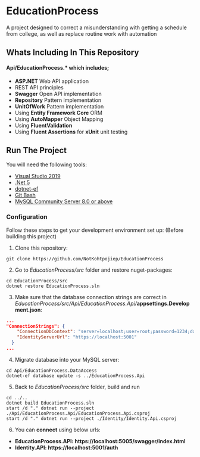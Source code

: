 # EducationProcess
A project designed to correct a misunderstanding with getting a schedule from college, as well as replace routine work with automation

## Whats Including In This Repository

#### Api/EducationProcess.* which includes; 
* **ASP.NET** Web API application
* REST API principles
* **Swagger** Open API implementation	
* **Repository** Pattern implementation
* **UnitOfWork** Pattern implementation
* Using **Entity Framework Core** ORM
* Using **AutoMapper** Object Mapping 
* Using **FluentValidation**
* Using **Fluent Assertions** for **xUnit** unit testing

## Run The Project
You will need the following tools:

* [Visual Studio 2019](https://visualstudio.microsoft.com/downloads/)
* [.Net 5](https://dotnet.microsoft.com/download/dotnet/5.0)
* [dotnet-ef](https://docs.microsoft.com/en-us/ef/core/cli/dotnet)
* [Git Bash](https://git-scm.com/downloads)
* [MySQL Community Server 8.0 or above](https://dev.mysql.com/downloads/mysql/)

### Configuration
Follow these steps to get your development environment set up: (Before building this project)
1. Clone this repository:
```
git clone https://github.com/NotKohtpojiep/EducationProcess
```
2. Go to *EducationProcess/src* folder and restore nuget-packages:
```
cd EducationProcess/src
dotnet restore EducationProcess.sln
```
3. Make sure that the database connection strings are correct in _EducationProcess/src/Api/EducationProcess.Api/_**appsettings.Development.json**:
```json
...
"ConnectionStrings": {
    "ConnectionDbContext": "server=localhost;user=root;password=1234;database=EducationProcess;",
    "IdentityServerUrl": "https://localhost:5001"
  }
...
```
4. Migrate database into your MySQL server:
```
cd Api/EducationProcess.DataAccess
dotnet-ef database update -s ../EducationProcess.Api
```
5. Back to *EducationProcess/src* folder, build and run
```
cd ../..
dotnet build EducationProcess.sln
start /d "." dotnet run --project ./Api/EducationProcess.Api/EducationProcess.Api.csproj
start /d "." dotnet run --project ./Identity/Identity.Api.csproj
```
6. You can **connect** using below urls:

* **EducationProcess.API: https://localhost:5005/swagger/index.html**
* **Identity.API: https://localhost:5001/auth**